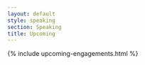 ```yaml
---
layout: default
style: speaking
section: Speaking
title: Upcoming
---
```


{% include upcoming-engagements.html %}
